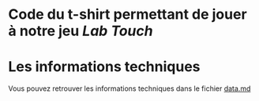 # Code du t-shirt permettant de jouer à notre jeu _Lab Touch_ #


# Les informations techniques #
Vous pouvez retrouver les informations techniques dans le fichier [data.md](https://github.com/ywc-hb/ywc_t-shirt_2021/data.md)
